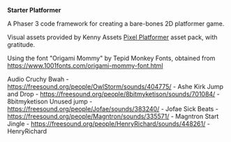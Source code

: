 **Starter Platformer**

A Phaser 3 code framework for creating a bare-bones 2D platformer game.

Visual assets provided by Kenny Assets [Pixel Platformer](https://kenney.nl/assets/pixel-platformer) asset pack, with gratitude. 

Using the font "Origami Mommy" by Tepid Monkey Fonts, obtained from https://www.1001fonts.com/origami-mommy-font.html

Audio
Cruchy Bwah - https://freesound.org/people/OwlStorm/sounds/404775/ - Ashe Kirk
Jump and Drop - https://freesound.org/people/8bitmyketison/sounds/701084/ - 8bitmyketison
Unused jump - https://freesound.org/people/Jofae/sounds/383240/ - Jofae
Sick Beats - https://freesound.org/people/Magntron/sounds/335571/ - Magntron
Start Jingle - https://freesound.org/people/HenryRichard/sounds/448261/ - HenryRichard